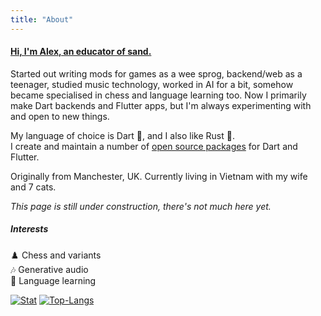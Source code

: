 ```yaml
---
title: "About"
---
```


#### <a id="about" href="#about">Hi, I'm Alex, an educator of sand.</a>

Started out writing mods for games as a wee sprog, backend/web as a teenager, studied music technology, worked in AI for a bit, somehow became specialised in chess and language learning too. Now I primarily make Dart backends and Flutter apps, but I'm always experimenting with and open to new things.  

My language of choice is Dart 🎯, and I also like Rust 🦀.  
I create and maintain a number of [open source packages](/#open-source) for Dart and Flutter.  

Originally from Manchester, UK. Currently living in Vietnam with my wife and 7 cats.

_This page is still under construction, there's not much here yet._

##### Interests
♟️&#xFE0F; Chess and variants  
🎶 Generative audio  
📖 Language learning  

[![Stat](https://github-readme-stats.vercel.app/api?username=alexobviously&count_private=true&show_icons=true&line_height=20&theme=default)](https://github.com/alexobviously)
[![Top-Langs](https://github-readme-stats.vercel.app/api/top-langs/?username=alexobviously&layout=compact&hide=HTML,PostScript&theme=default_repocard)](https://github.com/alexobviously)

